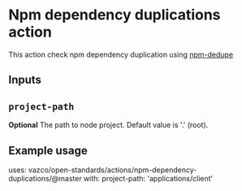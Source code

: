 # Npm dependency duplications action

This action check npm dependency duplication using [npm-dedupe](https://docs.npmjs.com/cli/v7/commands/npm-dedupe)

## Inputs

## `project-path`

**Optional** The path to node project. Default value is '.' (root).

## Example usage
uses: vazco/open-standards/actions/npm-dependency-duplications/@master
with:
project-path: 'applications/client'
